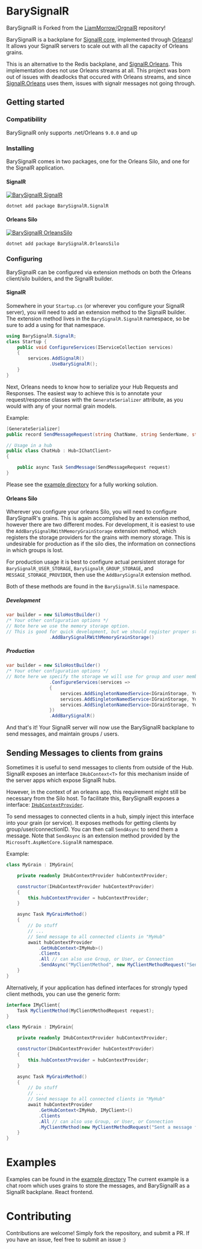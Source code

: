 
# BarySignalR
BarySignalR is Forked from the  [LiamMorrow/OrgnalR](https://github.com/LiamMorrow/OrgnalR) repository!

BarySignalR is a backplane for [SignalR core](https://github.com/aspnet/AspNetCore/tree/master/src/SignalR), implemented through [Orleans](https://github.com/dotnet/orleans)!
It allows your SignalR servers to scale out with all the capacity of Orleans grains.

This is an alternative to the Redis backplane, and [SignalR.Orleans](https://github.com/OrleansContrib/SignalR.Orleans). This implementation does not use Orleans streams at all. This project was born out of issues with deadlocks that occured with Orleans streams, and since [SignalR.Orleans](https://github.com/OrleansContrib/SignalR.Orleans) uses them, issues with signalr messages not going through.

## Getting started
### Compatibility
BarySignalR only supports .net/Orleans `9.0.0` and up
### Installing

BarySignalR comes in two packages, one for the Orleans Silo, and one for the SignalR application.

#### SignalR

<a href="https://www.nuget.org/packages/BarySignalR.Signalr">![BarySignalR SignalR](https://img.shields.io/nuget/v/BarySignalR.SignalR?logo=SignalR)</a>

```
dotnet add package BarySignalR.SignalR
```

#### Orleans Silo

<a href="https://www.nuget.org/packages/BarySignalR.OrleansSilo">![BarySignalR OrleansSilo](https://img.shields.io/nuget/v/BarySignalR.OrleansSilo?logo=OrleansSilo)</a>

```
dotnet add package BarySignalR.OrleansSilo
```

### Configuring

BarySignalR can be configured via extension methods on both the Orleans client/silo builders, and the SignalR builder.

#### SignalR

Somewhere in your `Startup.cs` (or wherever you configure your SignalR server), you will need to add an extension method to the SignalR builder. The extension method lives in the `BarySignalR.SignalR` namespace, so be sure to add a using for that namespace.

```c#
using BarySignalR.SignalR;
class Startup {
    public void ConfigureServices(IServiceCollection services)
    {
        services.AddSignalR()
                .UseBarySignalR();
    }
}
```

Next, Orleans needs to know how to serialize your Hub Requests and Responses.
The easiest way to achieve this is to annotate your request/response classes with the `GenerateSerializer` attribute, as you would with any of your normal grain models.

Example:

```c#
[GenerateSerializer]
public record SendMessageRequest(string ChatName, string SenderName, string Message);

// Usage in a hub
public class ChatHub : Hub<IChatClient>
{

    public async Task SendMessage(SendMessageRequest request)
}
```

Please see the [example directory](example) for a fully working solution.

#### Orleans Silo

Wherever you configure your orleans Silo, you will need to configure BarySignalR's grains. This is again accomplished by an extension method, however there are two different modes. For development, it is easiest to use the `AddBarySignalRWithMemoryGrainStorage` extension method, which registers the storage providers for the grains with memory storage. This is undesirable for production as if the silo dies, the information on connections in which groups is lost.

For production usage it is best to configure actual persistent storage for `BarySignalR_USER_STORAGE`, `BarySignalR_GROUP_STORAGE`, and `MESSAGE_STORAGE_PROVIDER`, then use the `AddBarySignalR` extension method.

Both of these methods are found in the `BarySignalR.Silo` namespace.

##### Development

```c#
var builder = new SiloHostBuilder()
/* Your other configuration options */
// Note here we use the memory storage option.
// This is good for quick development, but we should register proper storage for production
                .AddBarySignalRWithMemoryGrainStorage()
```

##### Production

```c#
var builder = new SiloHostBuilder()
/* Your other configuration options */
// Note here we specify the storage we will use for group and user membership
                .ConfigureServices(services =>
                {
                    services.AddSingletonNamedService<IGrainStorage, YourStorageProvider>(Extensions.USER_STORAGE_PROVIDER);
                    services.AddSingletonNamedService<IGrainStorage, YourStorageProvider>(Extensions.GROUP_STORAGE_PROVIDER);
                    services.AddSingletonNamedService<IGrainStorage, YourStorageProvider>(Extensions.MESSAGE_STORAGE_PROVIDER);
                })
                .AddBarySignalR()
```

And that's it! Your SignalR server will now use the BarySignalR backplane to send messages, and maintain groups / users.

## Sending Messages to clients from grains

Sometimes it is useful to send messages to clients from outside of the Hub. SignalR exposes an interface `IHubContext<T>` for this mechanism inside of the server apps which expose SignalR hubs.

However, in the context of an orleans app, this requirement might still be necessary from the Silo host. To facilitate this, BarySignalR exposes a interface: [`IHubContextProvider`](/src/BarySignalR.Core/Provider/HubContextProvider.cs).

To send messages to connected clients in a hub, simply inject this interface into your grain (or service).
It exposes methods for getting clients by group/user/connectionID. You can then call `SendAsync` to send them a message.
Note that `SendAsync` is an extension method provided by the `Microsoft.AspNetCore.SignalR` namespace.

Example:

```csharp
class MyGrain : IMyGrain{

    private readonly IHubContextProvider hubContextProvider;

    constructor(IHubContextProvider hubContextProvider)
    {
        this.hubContextProvider = hubContextProvider;
    }

    async Task MyGrainMethod()
    {
        // Do stuff
        // ...
        // Send message to all connected clients in "MyHub"
        await hubContextProvider
            .GetHubContext<IMyHub>()
            .Clients
            .All // can also use Group, or User, or Connection
            .SendAsync("MyClientMethod", new MyClientMethodRequest("Sent a message from a grain!"));
    }
}
```

Alternatively, if your application has defined interfaces for strongly typed client methods, you can use the generic form:

```csharp
interface IMyClient{
    Task MyClientMethod(MyClientMethodRequest request);
}

class MyGrain : IMyGrain{

    private readonly IHubContextProvider hubContextProvider;

    constructor(IHubContextProvider hubContextProvider)
    {
        this.hubContextProvider = hubContextProvider;
    }

    async Task MyGrainMethod()
    {
        // Do stuff
        // ...
        // Send message to all connected clients in "MyHub"
        await hubContextProvider
            .GetHubContext<IMyHub, IMyClient>()
            .Clients
            .All // can also use Group, or User, or Connection
            .MyClientMethod(new MyClientMethodRequest("Sent a message from a grain!"));
    }
}
```

# Examples

Examples can be found in the [example directory](example)
The current example is a chat room which uses grains to store the messages, and BarySignalR as a SignalR backplane. React frontend.

# Contributing

Contributions are welcome! Simply fork the repository, and submit a PR. If you have an issue, feel free to submit an issue :)
